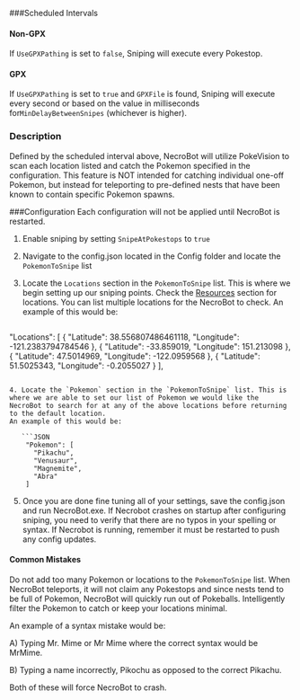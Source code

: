 ###Scheduled Intervals
#### Non-GPX
If `UseGPXPathing` is set to `false`,
Sniping will execute every Pokestop.

#### GPX
If `UseGPXPathing` is set to `true` and `GPXFile` is found,
Sniping will execute every second or based on the value in milliseconds for`MinDelayBetweenSnipes` (whichever is higher).

### Description
Defined by the scheduled interval above, NecroBot will utilize PokeVision to scan each location listed and catch the Pokemon specified in the configuration. This feature is NOT intended for catching individual one-off Pokemon, but instead for teleporting to pre-defined nests that have been known to contain specific Pokemon spawns.

###Configuration
Each configuration will not be applied until NecroBot is restarted.

1. Enable sniping by setting `SnipeAtPokestops` to `true`
2. Navigate to the config.json located in the Config folder and locate the  `PokemonToSnipe` list
3. Locate the `Locations` section in the `PokemonToSnipe` list. This is where we begin setting up our sniping points. Check the [Resources](https://github.com/NecronomiconCoding/NecroBot/wiki/Resources) section for locations. You can list multiple locations for the NecroBot to check.
An example of this would be:

   ```JSON
"Locations": [
  {
	"Latitude": 38.556807486461118,
	"Longitude": -121.2383794784546
  },
  {
	"Latitude": -33.859019,
	"Longitude": 151.213098
  },
  {
	"Latitude": 47.5014969,
	"Longitude": -122.0959568
  },
  {
	"Latitude": 51.5025343,
	"Longitude": -0.2055027
  }
],
```

4. Locate the `Pokemon` section in the `PokemonToSnipe` list. This is where we are able to set our list of Pokemon we would like the NecroBot to search for at any of the above locations before returning to the default location. 
An example of this would be:

   ```JSON
    "Pokemon": [
      "Pikachu",
      "Venusaur",
      "Magnemite",
      "Abra"
    ]
```

5. Once you are done fine tuning all of your settings, save the config.json and run NecroBot.exe. If Necrobot crashes on startup after configuring sniping, you need to verify that there are no typos in your spelling or syntax. If Necrobot is running, remember it must be restarted to push any config updates. 

#### Common Mistakes

Do not add too many Pokemon or locations to the `PokemonToSnipe` list. When NecroBot teleports, it will not claim any Pokestops and since nests tend to be full of Pokemon, NecroBot will quickly run out of Pokeballs. Intelligently filter the Pokemon to catch or keep your locations minimal.

An example of a syntax mistake would be:

A) Typing Mr. Mime or Mr Mime where the correct syntax would be MrMime.

B) Typing a name incorrectly, Pikochu as opposed to the correct Pikachu.

Both of these will force NecroBot to crash.
